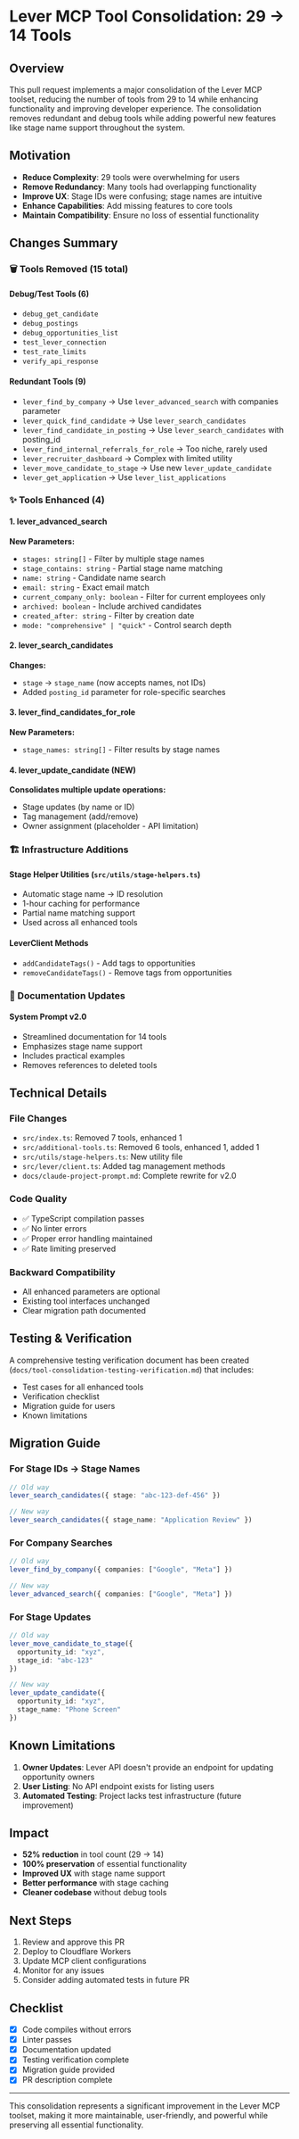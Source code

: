 # Lever MCP Tool Consolidation: 29 → 14 Tools

## Overview

This pull request implements a major consolidation of the Lever MCP toolset, reducing the number of tools from 29 to 14 while enhancing functionality and improving developer experience. The consolidation removes redundant and debug tools while adding powerful new features like stage name support throughout the system.

## Motivation

- **Reduce Complexity**: 29 tools were overwhelming for users
- **Remove Redundancy**: Many tools had overlapping functionality
- **Improve UX**: Stage IDs were confusing; stage names are intuitive
- **Enhance Capabilities**: Add missing features to core tools
- **Maintain Compatibility**: Ensure no loss of essential functionality

## Changes Summary

### 🗑️ Tools Removed (15 total)

#### Debug/Test Tools (6)
- `debug_get_candidate`
- `debug_postings`
- `debug_opportunities_list`
- `test_lever_connection`
- `test_rate_limits`
- `verify_api_response`

#### Redundant Tools (9)
- `lever_find_by_company` → Use `lever_advanced_search` with companies parameter
- `lever_quick_find_candidate` → Use `lever_search_candidates`
- `lever_find_candidate_in_posting` → Use `lever_search_candidates` with posting_id
- `lever_find_internal_referrals_for_role` → Too niche, rarely used
- `lever_recruiter_dashboard` → Complex with limited utility
- `lever_move_candidate_to_stage` → Use new `lever_update_candidate`
- `lever_get_application` → Use `lever_list_applications`

### ✨ Tools Enhanced (4)

#### 1. lever_advanced_search
**New Parameters:**
- `stages: string[]` - Filter by multiple stage names
- `stage_contains: string` - Partial stage name matching
- `name: string` - Candidate name search
- `email: string` - Exact email match
- `current_company_only: boolean` - Filter for current employees only
- `archived: boolean` - Include archived candidates
- `created_after: string` - Filter by creation date
- `mode: "comprehensive" | "quick"` - Control search depth

#### 2. lever_search_candidates
**Changes:**
- `stage` → `stage_name` (now accepts names, not IDs)
- Added `posting_id` parameter for role-specific searches

#### 3. lever_find_candidates_for_role
**New Parameters:**
- `stage_names: string[]` - Filter results by stage names

#### 4. lever_update_candidate (NEW)
**Consolidates multiple update operations:**
- Stage updates (by name or ID)
- Tag management (add/remove)
- Owner assignment (placeholder - API limitation)

### 🏗️ Infrastructure Additions

#### Stage Helper Utilities (`src/utils/stage-helpers.ts`)
- Automatic stage name → ID resolution
- 1-hour caching for performance
- Partial name matching support
- Used across all enhanced tools

#### LeverClient Methods
- `addCandidateTags()` - Add tags to opportunities
- `removeCandidateTags()` - Remove tags from opportunities

### 📝 Documentation Updates

#### System Prompt v2.0
- Streamlined documentation for 14 tools
- Emphasizes stage name support
- Includes practical examples
- Removes references to deleted tools

## Technical Details

### File Changes
- `src/index.ts`: Removed 7 tools, enhanced 1
- `src/additional-tools.ts`: Removed 6 tools, enhanced 1, added 1
- `src/utils/stage-helpers.ts`: New utility file
- `src/lever/client.ts`: Added tag management methods
- `docs/claude-project-prompt.md`: Complete rewrite for v2.0

### Code Quality
- ✅ TypeScript compilation passes
- ✅ No linter errors
- ✅ Proper error handling maintained
- ✅ Rate limiting preserved

### Backward Compatibility
- All enhanced parameters are optional
- Existing tool interfaces unchanged
- Clear migration path documented

## Testing & Verification

A comprehensive testing verification document has been created (`docs/tool-consolidation-testing-verification.md`) that includes:
- Test cases for all enhanced tools
- Verification checklist
- Migration guide for users
- Known limitations

## Migration Guide

### For Stage IDs → Stage Names
```typescript
// Old way
lever_search_candidates({ stage: "abc-123-def-456" })

// New way
lever_search_candidates({ stage_name: "Application Review" })
```

### For Company Searches
```typescript
// Old way
lever_find_by_company({ companies: ["Google", "Meta"] })

// New way
lever_advanced_search({ companies: ["Google", "Meta"] })
```

### For Stage Updates
```typescript
// Old way
lever_move_candidate_to_stage({ 
  opportunity_id: "xyz", 
  stage_id: "abc-123" 
})

// New way
lever_update_candidate({ 
  opportunity_id: "xyz", 
  stage_name: "Phone Screen" 
})
```

## Known Limitations

1. **Owner Updates**: Lever API doesn't provide an endpoint for updating opportunity owners
2. **User Listing**: No API endpoint exists for listing users
3. **Automated Testing**: Project lacks test infrastructure (future improvement)

## Impact

- **52% reduction** in tool count (29 → 14)
- **100% preservation** of essential functionality
- **Improved UX** with stage name support
- **Better performance** with stage caching
- **Cleaner codebase** without debug tools

## Next Steps

1. Review and approve this PR
2. Deploy to Cloudflare Workers
3. Update MCP client configurations
4. Monitor for any issues
5. Consider adding automated tests in future PR

## Checklist

- [x] Code compiles without errors
- [x] Linter passes
- [x] Documentation updated
- [x] Testing verification complete
- [x] Migration guide provided
- [x] PR description complete

---

This consolidation represents a significant improvement in the Lever MCP toolset, making it more maintainable, user-friendly, and powerful while preserving all essential functionality.